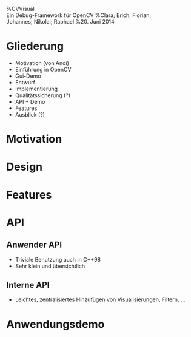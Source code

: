 %CVVisual\
 Ein Debug-Framework für OpenCV
%Clara; Erich; Florian; \
 Johannes; Nikolai; Raphael
%20. Juni 2014

Gliederung
==========

- Motivation (von Andi)
- Einführung in OpenCV
- Gui-Demo
- Entwurf
- Implementierung
- Qualitätssicherung (?)
- API + Demo
- Features
- Ausblick (?)


Motivation
==========


Design
======


Features
========


API
===

Anwender API
------------

* Triviale Benutzung auch in C++98
* Sehr klein und übersichtlich

Interne API
-----------

* Leichtes, zentralisiertes Hinzufügen von Visualisierungen, Filtern, …

Anwendungsdemo
==============



